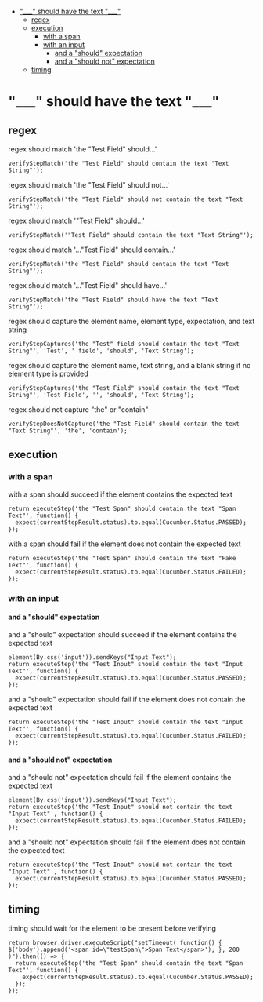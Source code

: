 * ["\_\_\_" should have the text "\_\_\_"]("\_\_\_"-should-have-the-text-"\_\_\_")
    * [regex](regex)
    * [execution](execution)
        * [with a span](with-a-span)
        * [with an input](with-an-input)
            * [and a "should" expectation](and-a-"should"-expectation)
            * [and a "should not" expectation](and-a-"should-not"-expectation)
    * [timing](timing)
# "\_\_\_" should have the text "\_\_\_"
## regex
 regex should match 'the "Test Field" should...'

```
verifyStepMatch('the "Test Field" should contain the text "Text String"');
```


 regex should match 'the "Test Field" should not...'

```
verifyStepMatch('the "Test Field" should not contain the text "Text String"');
```


 regex should match '"Test Field" should...'

```
verifyStepMatch('"Test Field" should contain the text "Text String"');
```


 regex should match '..."Test Field" should contain...'

```
verifyStepMatch('the "Test Field" should contain the text "Text String"');
```


 regex should match '..."Test Field" should have...'

```
verifyStepMatch('the "Test Field" should have the text "Text String"');
```


 regex should capture the element name, element type, expectation, and text string

```
verifyStepCaptures('the "Test" field should contain the text "Text String"', 'Test', ' field', 'should', 'Text String');
```


 regex should capture the element name, text string, and a blank string if no element type is provided

```
verifyStepCaptures('the "Test Field" should contain the text "Text String"', 'Test Field', '', 'should', 'Text String');
```


 regex should not capture "the" or "contain"

```
verifyStepDoesNotCapture('the "Test Field" should contain the text "Text String"', 'the', 'contain');
```


## execution
### with a span
 with a span should succeed if the element contains the expected text

```
return executeStep('the "Test Span" should contain the text "Span Text"', function() {
  expect(currentStepResult.status).to.equal(Cucumber.Status.PASSED);
});
```


 with a span should fail if the element does not contain the expected text

```
return executeStep('the "Test Span" should contain the text "Fake Text"', function() {
  expect(currentStepResult.status).to.equal(Cucumber.Status.FAILED);
});
```


### with an input
#### and a "should" expectation
 and a "should" expectation should succeed if the element contains the expected text

```
element(By.css('input')).sendKeys("Input Text");
return executeStep('the "Test Input" should contain the text "Input Text"', function() {
  expect(currentStepResult.status).to.equal(Cucumber.Status.PASSED);
});
```


 and a "should" expectation should fail if the element does not contain the expected text

```
return executeStep('the "Test Input" should contain the text "Input Text"', function() {
  expect(currentStepResult.status).to.equal(Cucumber.Status.FAILED);
});
```


#### and a "should not" expectation
 and a "should not" expectation should fail if the element contains the expected text

```
element(By.css('input')).sendKeys("Input Text");
return executeStep('the "Test Input" should not contain the text "Input Text"', function() {
  expect(currentStepResult.status).to.equal(Cucumber.Status.FAILED);
});
```


 and a "should not" expectation should fail if the element does not contain the expected text

```
return executeStep('the "Test Input" should not contain the text "Input Text"', function() {
  expect(currentStepResult.status).to.equal(Cucumber.Status.PASSED);
});
```


## timing
 timing should wait for the element to be present before verifying

```
return browser.driver.executeScript("setTimeout( function() { $('body').append('<span id=\"testSpan\">Span Text</span>'); }, 200 )").then(() => {
  return executeStep('the "Test Span" should contain the text "Span Text"', function() {
    expect(currentStepResult.status).to.equal(Cucumber.Status.PASSED);
  });
});
```
